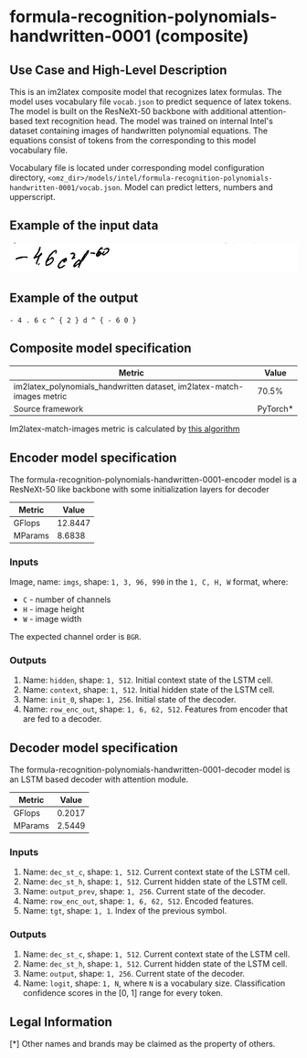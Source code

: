 # formula-recognition-polynomials-handwritten-0001 (composite)

## Use Case and High-Level Description

This is an im2latex composite model that recognizes latex formulas.
The model uses vocabulary file `vocab.json` to predict sequence of latex tokens.
The model is built on the ResNeXt-50 backbone with additional attention-based text recognition head.
The model was trained on internal Intel's dataset containing images of handwritten polynomial equations.
The equations consist of tokens from the corresponding to this model vocabulary file.

Vocabulary file is located under corresponding model configuration directory, `<omz_dir>/models/intel/formula-recognition-polynomials-handwritten-0001/vocab.json`. Model can predict letters, numbers and upperscript.

## Example of the input data

![](./description/formula-recognition-polynomials-handwritten-0001.png)

## Example of the output

`- 4 . 6 c ^ { 2 } d ^ { - 6 0 }`

## Composite model specification

| Metric                                                                 | Value     |
|------------------------------------------------------------------------|-----------|
| im2latex_polynomials_handwritten dataset, im2latex-match-images metric | 70.5%     |
| Source framework                                                       | PyTorch\* |

Im2latex-match-images metric is calculated by [this algorithm](../../../tools/accuracy_checker/accuracy_checker/metrics/im2latex_images_match.py )

## Encoder model specification

The formula-recognition-polynomials-handwritten-0001-encoder model is a ResNeXt-50 like backbone with some initialization layers for decoder

| Metric                                        | Value     |
|-----------------------------------------------|-----------|
| GFlops                                        | 12.8447   |
| MParams                                       | 8.6838    |

### Inputs

Image, name: `imgs`, shape: `1, 3, 96, 990` in the `1, C, H, W` format, where:

- `C` - number of channels
- `H` - image height
- `W` - image width

The expected channel order is `BGR`.

### Outputs

1.	Name: `hidden`, shape: `1, 512`. Initial context state of the LSTM cell.
2.	Name: `context`, shape: `1, 512`. Initial hidden state of the LSTM cell.
3.	Name: `init_0`, shape: `1, 256`. Initial state of the decoder.
4.	Name: `row_enc_out`, shape: `1, 6, 62, 512`. Features from encoder that are fed to a decoder.

## Decoder model specification

The formula-recognition-polynomials-handwritten-0001-decoder model is an LSTM based decoder with attention module.

| Metric                                        | Value     |
|-----------------------------------------------|-----------|
| GFlops                                        | 0.2017    |
| MParams                                       | 2.5449    |

### Inputs

1.	Name: `dec_st_c`, shape: `1, 512`. Current context state of the LSTM cell.
2.	Name: `dec_st_h`, shape: `1, 512`. Current hidden state of the LSTM cell.
3.	Name: `output_prev`, shape: `1, 256`. Current state of the decoder.
4.	Name: `row_enc_out`, shape: `1, 6, 62, 512`. Encoded features.
5.	Name: `tgt`, shape: `1, 1`. Index of the previous symbol.

### Outputs

1.	Name: `dec_st_c`, shape: `1, 512`. Current context state of the LSTM cell.
2.	Name: `dec_st_h`, shape: `1, 512`. Current hidden state of the LSTM cell.
3.	Name: `output`, shape: `1, 256`. Current state of the decoder.
4.	Name: `logit`, shape: `1, N`, where `N` is a vocabulary size. Classification confidence scores in the [0, 1] range
    for every token.

## Legal Information
[*] Other names and brands may be claimed as the property of others.
